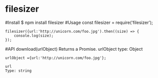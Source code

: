 # filesizer

#Install
	$ npm install filesizer
#Usage
	const filesizer = require('filesizer');

	filesizer({url:'http://unicorn.com/foo.jpg').then((size) => {
		console.log(size);
	});
#API
	download(urlObject)
	Returns  a Promise.
	urlObject
	type: Object

	urlObject ={url:'http://unicorn.com/foo.jpg'};

	url
	Type: string
